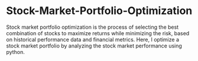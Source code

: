 # Stock-Market-Portfolio-Optimization
Stock market portfolio optimization is the process of selecting the best combination of stocks to maximize returns while minimizing the risk, based on historical performance data and financial metrics. Here, I optimize a stock market portfolio by analyzing the stock market performance using python. 
